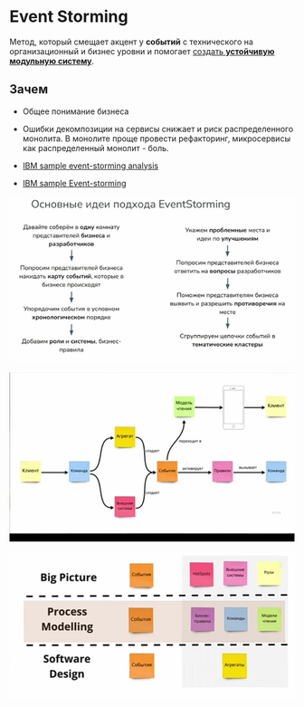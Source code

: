 # Event Storming

Метод, который смещает акцент у __событий__ с технического на организационный и бизнес уровни и помогает [создать __устойчивую модульную систему__](https://habr.com/ru/companies/oleg-bunin/articles/537862/).

## Зачем

- Общее понимание бизнеса
- Ошибки декомпозиции на сервисы снижает и риск распределенного монолита. В  монолите проще провести рефакторинг, микросервисы как распределенный монолит - боль.  

- [IBM sample event-storming analysis](https://ibm-cloud-architecture.github.io/refarch-kc/implementation/event-storming-analysis/)
- [IBM sample Event-storming](https://www.ibm.com/cloud/architecture/architecture/practices/event-storming-methodology-architecture/)

![Alt text](../../img/pattern/ddd/event.storming.plan.jpg)

![Alt text](../../img/pattern/ddd/event.storming.elements.jpg)

![Alt text](../../img/pattern/ddd/event.storming.step.jpg)